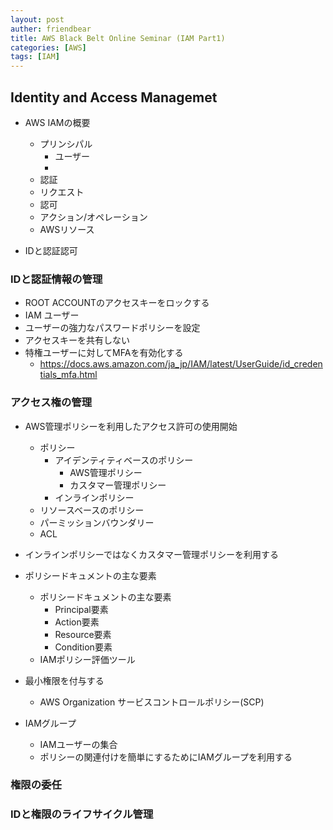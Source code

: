 ```yaml
---
layout: post
auther: friendbear
title: AWS Black Belt Online Seminar (IAM Part1)
categories: [AWS]
tags: [IAM]
---
```


## Identity and Access Managemet

* AWS IAMの概要
  * プリンシパル
    * ユーザー
    *
  * 認証
  * リクエスト
  * 認可
  * アクション/オペレーション
  * AWSリソース

* IDと認証認可
### IDと認証情報の管理
* ROOT ACCOUNTのアクセスキーをロックする
* IAM ユーザー
* ユーザーの強力なパスワードポリシーを設定
* アクセスキーを共有しない
* 特権ユーザーに対してMFAを有効化する
  - <https://docs.aws.amazon.com/ja_jp/IAM/latest/UserGuide/id_credentials_mfa.html>

### アクセス権の管理
* AWS管理ポリシーを利用したアクセス許可の使用開始
  * ポリシー
    * アイデンティティベースのポリシー
      * AWS管理ポリシー
      * カスタマー管理ポリシー　
    * インラインポリシー
  * リソースベースのポリシー
  * パーミッションバウンダリー
  * ACL
* インラインポリシーではなくカスタマー管理ポリシーを利用する
* ポリシードキュメントの主な要素
  * ポリシードキュメントの主な要素
    * Principal要素
    * Action要素
    * Resource要素
    * Condition要素
  * IAMポリシー評価ツール

* 最小権限を付与する
  * AWS Organization サービスコントロールポリシー(SCP)

* IAMグループ
  * IAMユーザーの集合
  * ポリシーの関連付けを簡単にするためにIAMグループを利用する

### 権限の委任

### IDと権限のライフサイクル管理

